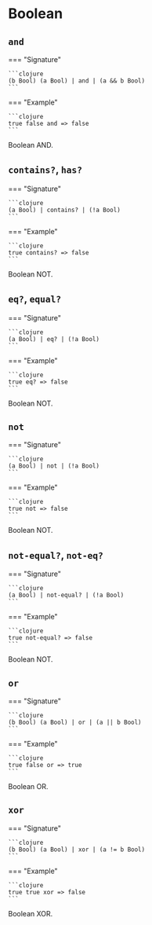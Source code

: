 # Boolean
## `and`
=== "Signature"

    ```clojure
    (b Bool) (a Bool) | and | (a && b Bool)
    ```
=== "Example"

    ```clojure
    true false and => false
    ```
Boolean AND.
## `contains?`, `has?`
=== "Signature"

    ```clojure
    (a Bool) | contains? | (!a Bool)
    ```
=== "Example"

    ```clojure
    true contains? => false
    ```
Boolean NOT.
## `eq?`, `equal?`
=== "Signature"

    ```clojure
    (a Bool) | eq? | (!a Bool)
    ```
=== "Example"

    ```clojure
    true eq? => false
    ```
Boolean NOT.
## `not`
=== "Signature"

    ```clojure
    (a Bool) | not | (!a Bool)
    ```
=== "Example"

    ```clojure
    true not => false
    ```
Boolean NOT.
## `not-equal?`, `not-eq?`
=== "Signature"

    ```clojure
    (a Bool) | not-equal? | (!a Bool)
    ```
=== "Example"

    ```clojure
    true not-equal? => false
    ```
Boolean NOT.
## `or`
=== "Signature"

    ```clojure
    (b Bool) (a Bool) | or | (a || b Bool)
    ```
=== "Example"

    ```clojure
    true false or => true
    ```
Boolean OR.
## `xor`
=== "Signature"

    ```clojure
    (b Bool) (a Bool) | xor | (a != b Bool)
    ```
=== "Example"

    ```clojure
    true true xor => false
    ```
Boolean XOR.
